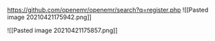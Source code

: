 https://github.com/openemr/openemr/search?q=register.php
![[Pasted image 20210421175942.png]]

![[Pasted image 20210421175857.png]]